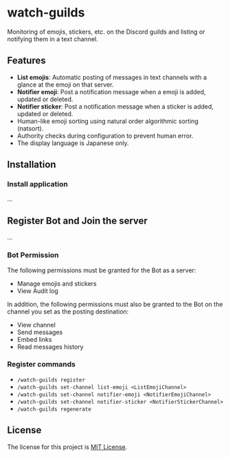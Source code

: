 # watch-guilds

Monitoring of emojis, stickers, etc. on the Discord guilds and listing or notifying them in a text channel.

## Features

- **List emojis**: Automatic posting of messages in text channels with a glance at the emoji on that server.
- **Notifier emoji**: Post a notification message when a emoji is added, updated or deleted.
- **Notifier sticker**: Post a notification message when a sticker is added, updated or deleted.
- Human-like emoji sorting using natural order algorithmic sorting (natsort).
- Authority checks during configuration to prevent human error.
- The display language is Japanese only.

## Installation

### Install application

...

## Register Bot and Join the server

...

### Bot Permission

The following permissions must be granted for the Bot as a server:

- Manage emojis and stickers
- View Audit log

In addition, the following permissions must also be granted to the Bot on the channel you set as the posting destination:

- View channel
- Send messages
- Embed links
- Read messages history

### Register commands

- `/watch-guilds register`
- `/watch-guilds set-channel list-emoji <ListEmojiChannel>`
- `/watch-guilds set-channel notifier-emoji <NotifierEmojiChannel>`
- `/watch-guilds set-channel notifier-sticker <NotifierStickerChannel>`
- `/watch-guilds regenerate`

## License

The license for this project is [MIT License](LICENSE).
